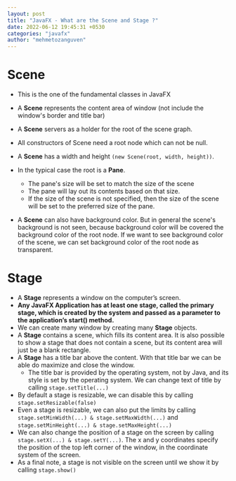 ```yaml
---
layout: post
title: "JavaFX - What are the Scene and Stage ?"
date: 2022-06-12 19:45:31 +0530
categories: "javafx"
author: "mehmetozanguven"
---
```


# Scene

- This is the one of the fundamental classes in JavaFX
- A **Scene** represents the content area of window (not include the window's border and title bar)
- A **Scene** servers as a holder for the root of the scene graph.
- All constructors of Scene need a root node which can not be null.
- A **Scene** has a width and height `(new Scene(root, width, height))`.
- In the typical case the root is a **Pane**.

  - The pane's size will be set to match the size of the scene
  - The pane will lay out its contents based on that size.
  - If the size of the scene is not specified, then the size of the scene will be set to the preferred size of the pane.

- A **Scene** can also have background color. But in general the scene's background is not seen, because background color will be covered the background color of the root node. If we want to see background color of the scene, we can set background color of the root node as transparent.

# Stage

- A **Stage** represents a window on the computer’s screen.
- **Any JavaFX Application has at least one stage, called the primary stage, which is created by the system and passed as a parameter to the application’s start() method.**
- We can create many window by creating many **Stage** objects.
- A **Stage** contains a scene, which fills its content area. It is also possible to show a stage that does not contain a scene, but its content area will just be a blank rectangle.
- A **Stage** has a title bar above the content. With that title bar we can be able do maximize and close the window.
  - The title bar is provided by the operating system, not by Java, and its style is set by the operating system. We can change text of title by calling `stage.setTitle(...)`
- By default a stage is resizable, we can disable this by calling `stage.setResizable(false)`
- Even a stage is resizable, we can also put the limits by calling `stage.setMinWidth(...) & stage.setMaxWidth(...)` and `stage.setMinHeight(...) & stage.setMaxHeight(...)`
- We can also change the position of a stage on the screen by calling `stage.setX(...) & stage.setY(...)`. The x and y coordinates specify the position of the top left corner of the window, in the coordinate system of the screen.
- As a final note, a stage is not visible on the screen until we show it by calling `stage.show()`
